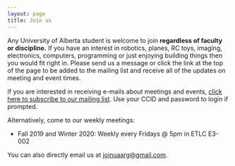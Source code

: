 ```yaml
---
layout: page
title: Join us
---
```


Any University of Alberta student is welcome to join **regardless of faculty or discipline.** If you have an interest in robotics, planes, RC toys, imaging, electronics, computers, programming or just enjoying building things then you would fit right in. Please send us a message or click the link at the top of the page to be added to the mailing list and receive all of the updates on meeting and event times. 

If you are interested in receiving e-mails about meetings and events,
[click here to subscribe to our mailing list](https://www.ualberta.ca/~delliott/local/dist/uaarg/add-to-mailings.html).
Use your CCID and password to login if prompted. 

Alternatively, come to our weekly meetings:
 - Fall 2019 and Winter 2020: Weekly every Fridays @ 5pm in ETLC E3-002 

You can also directly email us at [joinuaarg@gmail.com](mailto:joinuaarg@gmail.com).
